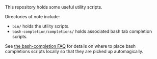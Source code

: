 This repository holds some useful utility scripts.

Directories of note include:
- `bin/` holds the utility scripts.
- `bash-completion/completions/` holds associated bash tab completion scripts.

See [the bash-completion FAQ](https://github.com/scop/bash-completion/blob/main/README.md#faq) for details on where to place bash completions scripts locally so that they are picked up automagically.
